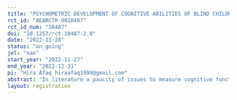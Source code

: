 ```yaml
---
title: "PSYCHOMETRIC DEVELOPMENT OF COGNITIVE ABILITIES OF BLIND CHILDREN AND ADULT"
rct_id: "AEARCTR-0010487"
rct_id_num: "10487"
doi: "10.1257/rct.10487-2.0"
date: "2022-11-28"
status: "on_going"
jel: "nan"
start_year: "2022-11-27"
end_year: "2022-12-31"
pi: "Hira Afaq hiraafaq1999@gmail.com"
abstract: "In literature a paucity of issues to measure cognitive functioning in the blinds is available (Rich, Anderson, 1965; Pichot, 1968; Newland, 1969; Vander Kolk, 1977; Nelson, Joyce, Dias, 2002) but in these reviews it is clear that they are not yet widely available without further support for research and development. This is particularly true for blind children. The purpose of the current study is to provide a proposal version of some of the Visual Performance Subtests adapted to blind children."
layout: registration
---
```


